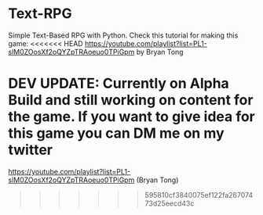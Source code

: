 # Text-RPG
Simple Text-Based RPG with Python.
Check this tutorial for making this game:
<<<<<<< HEAD
https://youtube.com/playlist?list=PL1-slM0ZOosXf2oQYZpTRAoeuo0TPiGpm by Bryan Tong

DEV UPDATE:
Currently on Alpha Build and still working on content for the game. If you want to give idea for this game you can DM me on my twitter
=======
https://youtube.com/playlist?list=PL1-slM0ZOosXf2oQYZpTRAoeuo0TPiGpm (Bryan Tong)

>>>>>>> 595810cf3840075ef122fa26707473d25eecd43c
